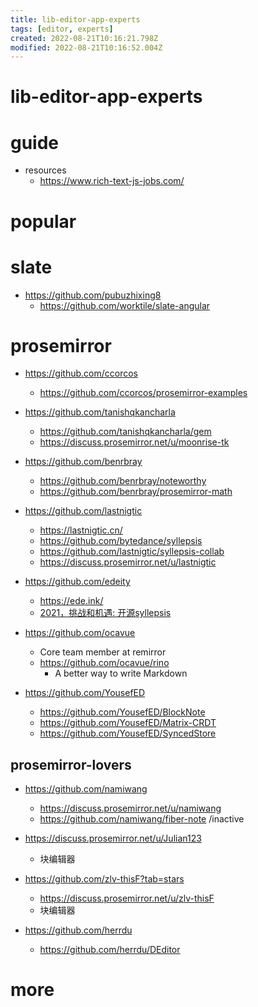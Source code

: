```yaml
---
title: lib-editor-app-experts
tags: [editor, experts]
created: 2022-08-21T10:16:21.798Z
modified: 2022-08-21T10:16:52.004Z
---
```


# lib-editor-app-experts

# guide

- resources
  - https://www.rich-text-js-jobs.com/
# popular

# slate

- https://github.com/pubuzhixing8
  - https://github.com/worktile/slate-angular
# prosemirror
- https://github.com/ccorcos
  - https://github.com/ccorcos/prosemirror-examples

- https://github.com/tanishqkancharla
  - https://github.com/tanishqkancharla/gem
  - https://discuss.prosemirror.net/u/moonrise-tk

- https://github.com/benrbray
  - https://github.com/benrbray/noteworthy
  - https://github.com/benrbray/prosemirror-math

- https://github.com/lastnigtic
  - https://lastnigtic.cn/
  - https://github.com/bytedance/syllepsis
  - https://github.com/lastnigtic/syllepsis-collab
  - https://discuss.prosemirror.net/u/lastnigtic

- https://github.com/edeity
  - https://ede.ink/
  - [2021，挑战和机遇: 开源syllepsis](https://ede.ink/half_year_in_toutiao.html)

- https://github.com/ocavue
  - Core team member at remirror
  - https://github.com/ocavue/rino
    - A better way to write Markdown

- https://github.com/YousefED
  - https://github.com/YousefED/BlockNote
  - https://github.com/YousefED/Matrix-CRDT
  - https://github.com/YousefED/SyncedStore

## prosemirror-lovers

- https://github.com/namiwang
  - https://discuss.prosemirror.net/u/namiwang
  - https://github.com/namiwang/fiber-note /inactive

- https://discuss.prosemirror.net/u/Julian123
  - 块编辑器

- https://github.com/zlv-thisF?tab=stars
  - https://discuss.prosemirror.net/u/zlv-thisF
  - 块编辑器

- https://github.com/herrdu
  - https://github.com/herrdu/DEditor
# more
